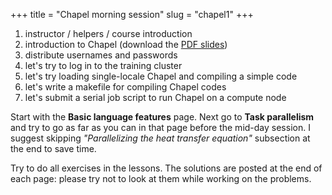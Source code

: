 +++
title = "Chapel morning session"
slug = "chapel1"
+++

1. instructor / helpers / course introduction
1. introduction to Chapel (download the [PDF slides](http://bit.ly/chapeltop))
1. distribute usernames and passwords
1. let's try to log in to the training cluster
1. let's try loading single-locale Chapel and compiling a simple code
1. let's write a makefile for compiling Chapel codes
1. let's submit a serial job script to run Chapel on a compute node

Start with the **Basic language features** page. Next go to **Task parallelism** and try to go as far as you can in that
page before the mid-day session. I suggest skipping *"Parallelizing the heat transfer equation"* subsection at the end
to save time.

Try to do all exercises in the lessons. The solutions are posted at the end of each page: please try not to look at them
while working on the problems.

